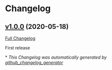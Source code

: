 # Changelog

## [v1.0.0](https://github.com/shinyaohtani/eudora_sound/tree/v1.0.0) (2020-05-18)

[Full Changelog](https://github.com/shinyaohtani/eudora_sound/compare/9bfc0cfcd53f393da95687beff246a0af6056b92...v1.0.0)

First release




\* *This Changelog was automatically generated by [github_changelog_generator](https://github.com/github-changelog-generator/github-changelog-generator)*

